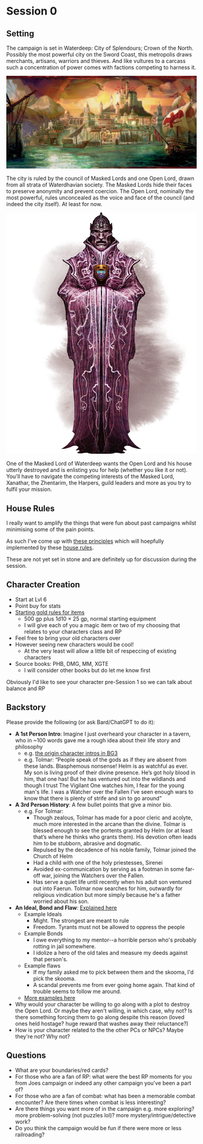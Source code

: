 
# Session 0
## Setting

The campaign is set in Waterdeep: City of Splendours; Crown of the North. Possibly the most powerful city on the Sword Coast, this metropolis draws merchants, artisans, warriors and thieves. And like vultures to a carcass such a concentration of power comes with factions competing to harness it.

![Waterdeep](imgs/Waterdeep3e.webp)

The city is ruled by the council of Masked Lords and one Open Lord, drawn from all strata of Waterdhavian society. The Masked Lords hide their faces to preserve anonymity and prevent coercion. The Open Lord, nominally the most powerful, rules unconcealed as the voice and face of the council (and indeed the city itself). At least for now.

![Masked Lord](imgs/Masked_Lord.webp)

One of the Masked Lord of Waterdeep wants the Open Lord and his house utterly destroyed and is enlisting you for help (whether you like it or not). You'll have to navigate the competing interests of the Masked Lord, Xanathar, the Zhentarim, the Harpers, guild leaders and more as you try to fulfil your mission.

## House Rules

I really want to amplify the things that were fun about past campaigns whilst minimising some of the pain points.

As such I've come up with [these principles](philosophy.md) which will hoepfully implemented by these [house rules](house_rules.md).

These are not yet set in stone and are definitely up for discussion during the session.

##  Character Creation

- Start at Lvl 6
- Point buy for stats
- [Starting gold rules for items](https://www.skullsplitterdice.com/blogs/dnd/5e-starting-gold-guide)
	- 500 gp plus 1d10 × 25 gp, normal starting equipment
	- I will give each of you a magic item or two of my choosing that relates to your characters class and RP
- Feel free to bring your old characters over 
- However seeing new characters would be cool!
	- At the very least will allow a little bit of respeccing of existing characters
- Source books: PHB, DMG, MM, XGTE
	- I will consider other books but do let me know first

Obviously I'd like to see your character pre-Session 1 so we can talk about balance and RP

##  Backstory

Please provide the following (or ask Bard/ChatGPT to do it):

* **A 1st Person Intro**: Imagine I just overheard your character in a tavern, who in ~100 words gave me a rough idea about their life story and philosophy
	* e.g. <a href="https://youtu.be/nv2Nqx0r7oY?si=Gd_H9cWTAK-Mx7FE&t=34" target="_blank">the origin character intros in BG3</a>
	* e.g. Tolmar: “People speak of the gods as if they are absent from these lands. Blasphemous nonsense! Helm is as watchful as ever. My son is living proof of their divine presence. He’s got holy blood in him, that one has! But he has ventured out into the wildlands and though I trust The Vigilant One watches him, I fear for the young man's life. I was a Watcher over the Fallen I’ve seen enough wars to know that there is plenty of strife and sin to go around” 
* **A 3rd Person History**: A few bullet points that give a minor bio.
	* e.g. For Tolmar: 
		* Though zealous, Tolmar has made for a poor cleric and acolyte, much more interested in the arcane than the divine. Tolmar is blessed enough to see the portents granted by Helm (or at least that’s where he thinks who grants them). His devotion often leads him to be stubborn, abrasive and dogmatic. 
		* Repulsed by the decadence of his noble family, Tolmar joined the Church of Helm
		* Had a child with one of the holy priestesses, Sirenei
		* Avoided ex-communication by serving as a footman in some far-off war, joining the Watchers over the Fallen.
		* Has serve a quiet life until recently when his adult son ventured out into Faerun. Tolmar now searches for him, outwardly for religious vindication but more simply because he's a father worried about his son.
* **An Ideal, Bond and Flaw**: <a href="https://www.dndbeyond.com/sources/basic-rules/personality-and-background#Ideals" target="_blank">Explained here</a>
	* Example Ideals
		* Might. The strongest are meant to rule
		* Freedom. Tyrants must not be allowed to oppress the people
	* Example Bonds
		* I owe everything to my mentor--a horrible person who's probably rotting in jail somewhere.
		* I idolize a hero of the old tales and measure my deeds against that person's.
	* Example flaws
		* If my family asked me to pick between them and the skooma, I'd pick the skooma.
		* A scandal prevents me from ever going home again. That kind of trouble seems to follow me around.
	* [More examples here](https://www.enworld.org/threads/list-of-all-personality-traits-ideals-bonds-flaws.469002/)
* Why would your character be willing to go along with a plot to destroy the Open Lord. Or maybe they aren't willing, in which case, why not? Is there something forcing them to go along despite this reason (loved ones held hostage? huge reward that washes away their reluctance?)
* How is your character related to the the other PCs or NPCs? Maybe they're not? Why not?

##  Questions

* What are your boundaries/red cards? 
* For those who are a fan of RP: what were the best RP moments for you from Joes campaign or indeed any other campaign you've been a part of?
* For those who are a fan of combat: what has been a memorable combat encounter? Are there times when combat is less interesting?
* Are there things you want more of in the campaign e.g. more exploring? more problem-solving (not puzzles lol)? more mystery/intrigue/detective work?
* Do you think the campaign would be fun if there were more or less railroading?